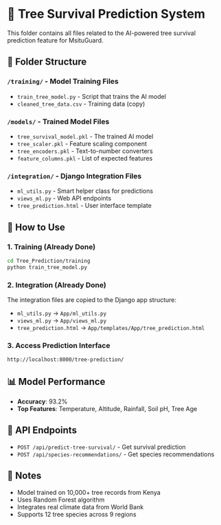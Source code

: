 # 🌳 Tree Survival Prediction System

This folder contains all files related to the AI-powered tree survival prediction feature for MsituGuard.

## 📁 Folder Structure

### `/training/` - Model Training Files
- `train_tree_model.py` - Script that trains the AI model
- `cleaned_tree_data.csv` - Training data (copy)

### `/models/` - Trained Model Files
- `tree_survival_model.pkl` - The trained AI model
- `tree_scaler.pkl` - Feature scaling component
- `tree_encoders.pkl` - Text-to-number converters
- `feature_columns.pkl` - List of expected features

### `/integration/` - Django Integration Files
- `ml_utils.py` - Smart helper class for predictions
- `views_ml.py` - Web API endpoints
- `tree_prediction.html` - User interface template

## 🚀 How to Use

### 1. Training (Already Done)
```bash
cd Tree_Prediction/training
python train_tree_model.py
```

### 2. Integration (Already Done)
The integration files are copied to the Django app structure:
- `ml_utils.py` → `App/ml_utils.py`
- `views_ml.py` → `App/views_ml.py`
- `tree_prediction.html` → `App/templates/App/tree_prediction.html`

### 3. Access Prediction Interface
```
http://localhost:8000/tree-prediction/
```

## 📊 Model Performance
- **Accuracy**: 93.2%
- **Top Features**: Temperature, Altitude, Rainfall, Soil pH, Tree Age

## 🔗 API Endpoints
- `POST /api/predict-tree-survival/` - Get survival prediction
- `POST /api/species-recommendations/` - Get species recommendations

## 📝 Notes
- Model trained on 10,000+ tree records from Kenya
- Uses Random Forest algorithm
- Integrates real climate data from World Bank
- Supports 12 tree species across 9 regions
